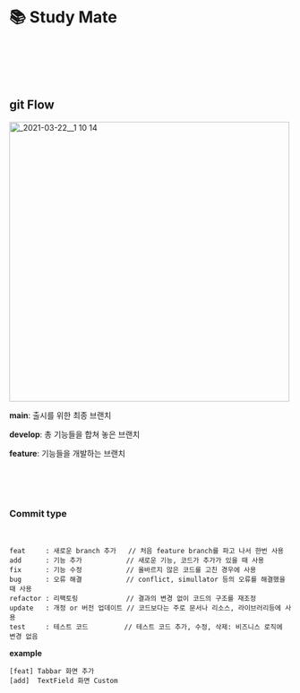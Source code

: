 # 📚 **Study Mate**



</br></br></br></br>
## **git Flow**

<img width="500" alt="_2021-03-22__1 10 14" src="https://user-images.githubusercontent.com/63707317/200235405-34e3b5f3-d153-4260-92dd-6f10925fafe0.png">

</br>

**main**: 출시를 위한 최종 브랜치

**develop**: 총 기능들을 합쳐 놓은 브랜치

**feature**: 기능들을 개발하는 브랜치

</br></br></br>

### **Commit type**
</br>

    feat     : 새로운 branch 추가   // 처음 feature branch를 파고 나서 한번 사용
    add      : 기능 추가           // 새로운 기능, 코드가 추가가 있을 때 사용
    fix      : 기능 수정           // 올바르지 않은 코드를 고친 경우에 사용
    bug      : 오류 해결           // conflict, simullator 등의 오류를 해결했을 때 사용
    refactor : 리팩토링            // 결과의 변경 없이 코드의 구조를 재조정
    update   : 개정 or 버전 업데이트 // 코드보다는 주로 문서나 리소스, 라이브러리등에 사용
    test     : 테스트 코드         // 테스트 코드 추가, 수정, 삭제: 비즈니스 로직에 변경 없음




**example**
    
    [feat] Tabbar 화면 추가
    [add]  TextField 화면 Custom

</br></br></br>




